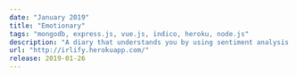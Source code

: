 ```yaml
---
date: "January 2019"
title: "Emotionary"
tags: "mongodb, express.js, vue.js, indico, heroku, node.js"
description: "A diary that understands you by using sentiment analysis to assign an emotional score via indico-api."
url: "http://irlify.herokuapp.com/"
release: 2019-01-26
---
```

